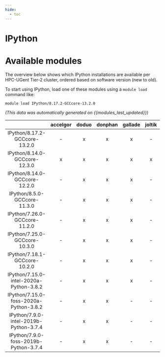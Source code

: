 ```yaml
---
hide:
  - toc
---
```


IPython
=======

# Available modules


The overview below shows which IPython installations are available per HPC-UGent Tier-2 cluster, ordered based on software version (new to old).

To start using IPython, load one of these modules using a `module load` command like:

```shell
module load IPython/8.17.2-GCCcore-13.2.0
```

*(This data was automatically generated on {{modules_last_updated}})*  

| |accelgor|doduo|donphan|gallade|joltik|shinx|skitty|
| :---: | :---: | :---: | :---: | :---: | :---: | :---: | :---: |
|IPython/8.17.2-GCCcore-13.2.0|-|x|x|x|-|x|x|
|IPython/8.14.0-GCCcore-12.3.0|x|x|x|x|x|x|x|
|IPython/8.14.0-GCCcore-12.2.0|-|x|x|x|-|-|-|
|IPython/8.5.0-GCCcore-11.3.0|-|x|x|x|-|x|-|
|IPython/7.26.0-GCCcore-11.2.0|-|x|x|x|-|-|-|
|IPython/7.25.0-GCCcore-10.3.0|-|x|x|x|-|-|-|
|IPython/7.18.1-GCCcore-10.2.0|-|x|x|x|-|-|-|
|IPython/7.15.0-intel-2020a-Python-3.8.2|-|x|x|x|-|-|-|
|IPython/7.15.0-foss-2020a-Python-3.8.2|-|x|x|-|-|-|-|
|IPython/7.9.0-intel-2019b-Python-3.7.4|-|x|x|-|-|-|-|
|IPython/7.9.0-foss-2019b-Python-3.7.4|-|x|x|-|-|-|-|

